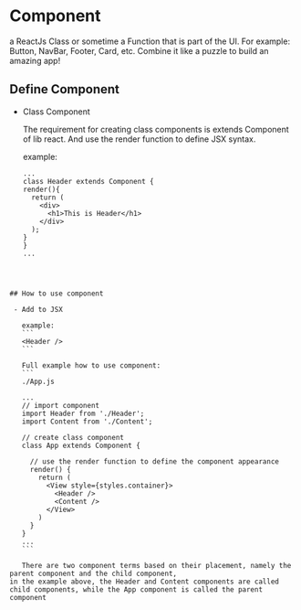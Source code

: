 # Component

a ReactJs Class or sometime a Function that is part of the UI.
For example: Button, NavBar, Footer, Card, etc. Combine it like a puzzle to build an amazing app!

## Define Component

- Class Component

  The requirement for creating class components is extends Component of lib react. And use the render function to define JSX syntax.

  example:
  ```
  ...
  class Header extends Component {
  render(){
    return (
      <div>
        <h1>This is Header</h1>
      </div>
    );
  }
  }
  ...
 ```



## How to use component

  - Add to JSX

  	example:
    ```
	<Header />
    ```
    
    Full example how to use component:
    ```
	./App.js
    
    ...
    // import component
    import Header from './Header';
    import Content from './Content';

    // create class component
    class App extends Component {

      // use the render function to define the component appearance
      render() {
        return (
          <View style={styles.container}>
            <Header />
            <Content />
          </View>
        )
      }
    }
	...
    ```

    There are two component terms based on their placement, namely the parent component and the child component,
in the example above, the Header and Content components are called child components, while the App component is called the parent component
